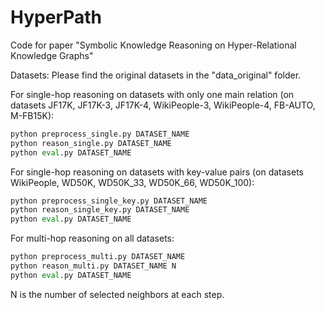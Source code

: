 # HyperPath
Code for paper "Symbolic Knowledge Reasoning on Hyper-Relational Knowledge Graphs"

Datasets: Please find the original datasets in the "data_original" folder.

For single-hop reasoning on datasets with only one main relation
(on datasets JF17K, JF17K-3, JF17K-4, WikiPeople-3, WikiPeople-4, FB-AUTO, M-FB15K):
```python
python preprocess_single.py DATASET_NAME
python reason_single.py DATASET_NAME
python eval.py DATASET_NAME
```

For single-hop reasoning on datasets with key-value pairs
(on datasets WikiPeople, WD50K, WD50K_33, WD50K_66, WD50K_100):
```python
python preprocess_single_key.py DATASET_NAME
python reason_single_key.py DATASET_NAME
python eval.py DATASET_NAME
```

For multi-hop reasoning on all datasets:
```python
python preprocess_multi.py DATASET_NAME
python reason_multi.py DATASET_NAME N
python eval.py DATASET_NAME
```
N is the number of selected neighbors at each step.
